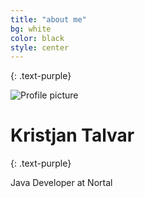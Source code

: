 ```yaml
---
title: "about me"
bg: white
color: black
style: center
---
```


{: .text-purple}

<span class="fa-stack subtlecircle">
  <img src="http://i.imgur.com/EHS1tse.png" alt="Profile picture">
</span>

# Kristjan Talvar
{: .text-purple}


Java Developer at Nortal
